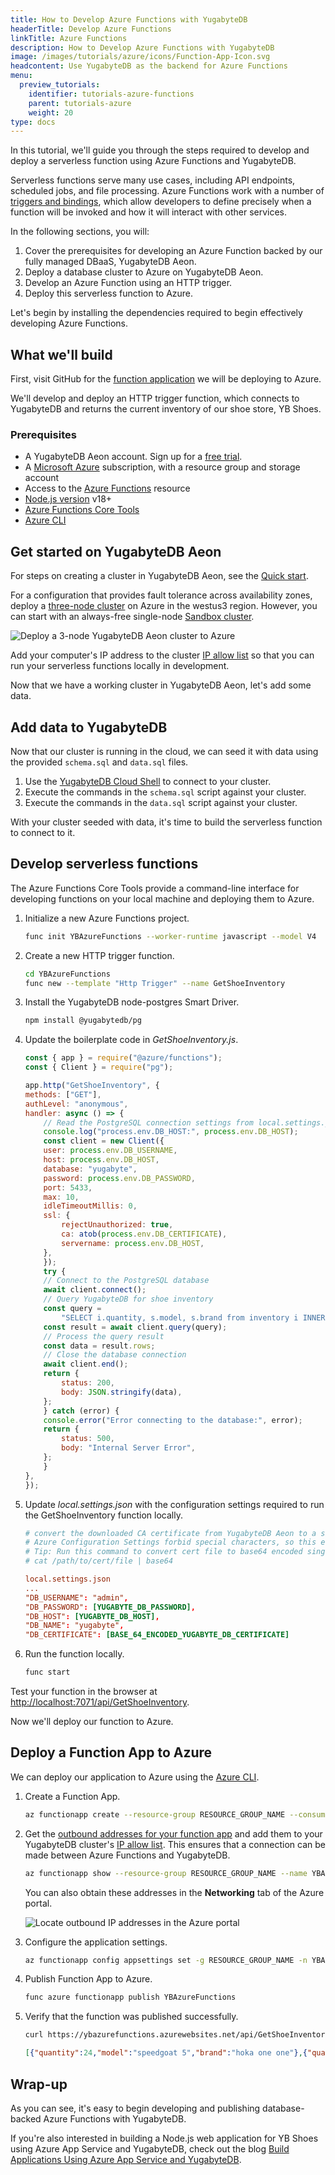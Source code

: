 ```yaml
---
title: How to Develop Azure Functions with YugabyteDB
headerTitle: Develop Azure Functions
linkTitle: Azure Functions
description: How to Develop Azure Functions with YugabyteDB
image: /images/tutorials/azure/icons/Function-App-Icon.svg
headcontent: Use YugabyteDB as the backend for Azure Functions
menu:
  preview_tutorials:
    identifier: tutorials-azure-functions
    parent: tutorials-azure
    weight: 20
type: docs
---
```


In this tutorial, we'll guide you through the steps required to develop and deploy a serverless function using Azure Functions and YugabyteDB.

Serverless functions serve many use cases, including API endpoints, scheduled jobs, and file processing. Azure Functions work with a number of [triggers and bindings](https://learn.microsoft.com/en-us/azure/azure-functions/functions-triggers-bindings?tabs=isolated-process%2Cpython-v2&pivots=programming-language-javascript), which allow developers to define precisely when a function will be invoked and how it will interact with other services.

In the following sections, you will:

1. Cover the prerequisites for developing an Azure Function backed by our fully managed DBaaS, YugabyteDB Aeon.
1. Deploy a database cluster to Azure on YugabyteDB Aeon.
1. Develop an Azure Function using an HTTP trigger.
1. Deploy this serverless function to Azure.

Let's begin by installing the dependencies required to begin effectively developing Azure Functions.

## What we'll build

First, visit GitHub for the [function application](https://github.com/YugabyteDB-Samples/yugabytedb-azure-serverless-functions-demo-nodejs) we will be deploying to Azure.

We'll develop and deploy an HTTP trigger function, which connects to YugabyteDB and returns the current inventory of our shoe store, YB Shoes.

### Prerequisites

- A YugabyteDB Aeon account. Sign up for a [free trial](https://cloud.yugabyte.com/signup/).
- A [Microsoft Azure](http://azure.microsoft.com) subscription, with a resource group and storage account
- Access to the [Azure Functions](https://azure.microsoft.com/en-us/products/functions) resource
- [Node.js version](https://github.com/nodejs/release#release-schedule) v18+
- [Azure Functions Core Tools](https://github.com/Azure/azure-functions-core-tools)
- [Azure CLI](https://learn.microsoft.com/en-us/cli/azure/)

## Get started on YugabyteDB Aeon

For steps on creating a cluster in YugabyteDB Aeon, see the [Quick start](/stable/yugabyte-cloud/cloud-quickstart/).

For a configuration that provides fault tolerance across availability zones, deploy a [three-node cluster](/stable/yugabyte-cloud/cloud-basics/create-clusters/create-single-region/) on Azure in the westus3 region. However, you can start with an always-free single-node [Sandbox cluster](/stable/yugabyte-cloud/cloud-basics/create-clusters/create-clusters-free/).

![Deploy a 3-node YugabyteDB Aeon cluster to Azure](/images/tutorials/azure/azure-functions/yb-cluster.png)

Add your computer's IP address to the cluster [IP allow list](/stable/yugabyte-cloud/cloud-secure-clusters/add-connections/) so that you can run your serverless functions locally in development.

Now that we have a working cluster in YugabyteDB Aeon, let's add some data.

## Add data to YugabyteDB

Now that our cluster is running in the cloud, we can seed it with data using the provided `schema.sql` and `data.sql` files.

1. Use the [YugabyteDB Cloud Shell](/stable/yugabyte-cloud/cloud-connect/connect-cloud-shell/) to connect to your cluster.
2. Execute the commands in the `schema.sql` script against your cluster.
3. Execute the commands in the `data.sql` script against your cluster.

With your cluster seeded with data, it's time to build the serverless function to connect to it.

## Develop serverless functions

The Azure Functions Core Tools provide a command-line interface for developing functions on your local machine and deploying them to Azure.

1. Initialize a new Azure Functions project.

    ```sh
    func init YBAzureFunctions --worker-runtime javascript --model V4
    ```

1. Create a new HTTP trigger function.

    ```sh
    cd YBAzureFunctions
    func new --template "Http Trigger" --name GetShoeInventory
    ```

1. Install the YugabyteDB node-postgres Smart Driver.

    ```sh
    npm install @yugabytedb/pg
    ```

1. Update the boilerplate code in _GetShoeInventory.js_.

    ```javascript
    const { app } = require("@azure/functions");
    const { Client } = require("pg");

    app.http("GetShoeInventory", {
    methods: ["GET"],
    authLevel: "anonymous",
    handler: async () => {
        // Read the PostgreSQL connection settings from local.settings.json
        console.log("process.env.DB_HOST:", process.env.DB_HOST);
        const client = new Client({
        user: process.env.DB_USERNAME,
        host: process.env.DB_HOST,
        database: "yugabyte",
        password: process.env.DB_PASSWORD,
        port: 5433,
        max: 10,
        idleTimeoutMillis: 0,
        ssl: {
            rejectUnauthorized: true,
            ca: atob(process.env.DB_CERTIFICATE),
            servername: process.env.DB_HOST,
        },
        });
        try {
        // Connect to the PostgreSQL database
        await client.connect();
        // Query YugabyteDB for shoe inventory
        const query =
            "SELECT i.quantity, s.model, s.brand from inventory i INNER JOIN shoes s on i.shoe_id = s.id;";
        const result = await client.query(query);
        // Process the query result
        const data = result.rows;
        // Close the database connection
        await client.end();
        return {
            status: 200,
            body: JSON.stringify(data),
        };
        } catch (error) {
        console.error("Error connecting to the database:", error);
        return {
            status: 500,
            body: "Internal Server Error",
        };
        }
    },
    });
    ```

1. Update _local.settings.json_ with the configuration settings required to run the GetShoeInventory function locally.

    ```conf
    # convert the downloaded CA certificate from YugabyteDB Aeon to a single line string, then Base64 encode it
    # Azure Configuration Settings forbid special characters, so this ensures the cert can be passed properly to our application
    # Tip: Run this command to convert cert file to base64 encoded single line string:
    # cat /path/to/cert/file | base64

    local.settings.json
    ...
    "DB_USERNAME": "admin",
    "DB_PASSWORD": [YUGABYTE_DB_PASSWORD],
    "DB_HOST": [YUGABYTE_DB_HOST],
    "DB_NAME": "yugabyte",
    "DB_CERTIFICATE": [BASE_64_ENCODED_YUGABYTE_DB_CERTIFICATE]
    ```

1. Run the function locally.

    ```sh
    func start
    ```

Test your function in the browser at <http://localhost:7071/api/GetShoeInventory>.

Now we'll deploy our function to Azure.

## Deploy a Function App to Azure

We can deploy our application to Azure using the [Azure CLI](https://learn.microsoft.com/en-us/cli/azure/).

1. Create a Function App.

    ```sh
    az functionapp create --resource-group RESOURCE_GROUP_NAME --consumption-plan-location eastus2 --runtime node --runtime-version 18 --functions-version 4 --name YBAzureFunctions --storage-account STORAGE_ACCOUNT_NAME
    ```

1. Get the [outbound addresses for your function app](https://learn.microsoft.com/en-us/azure/azure-functions/ip-addresses?tabs=azurecli) and add them to your YugabyteDB cluster's [IP allow list](../../../yugabyte-cloud/cloud-secure-clusters/add-connections/). This ensures that a connection can be made between Azure Functions and YugabyteDB.

    ```sh
    az functionapp show --resource-group RESOURCE_GROUP_NAME --name YBAzureFunctions --query possibleOutboundIpAddresses --output tsv
    ```

    You can also obtain these addresses in the **Networking** tab of the Azure portal.

    ![Locate outbound IP addresses in the Azure portal](/images/tutorials/azure/azure-functions/azure-networking.png)

1. Configure the application settings.

    ```sh
    az functionapp config appsettings set -g RESOURCE_GROUP_NAME -n YBAzureFunctions --setting DB_HOST=[YUGABYTE_DB_HOST] DB_USERNAME=admin DB_PASSWORD=[YUGABYTE_DB_PASSWORD] DB_CERTIFICATE=[BASE_64_ENCODED_YUGABYTE_DB_CERTIFICATE]
    ```

1. Publish Function App to Azure.

    ```sh
    func azure functionapp publish YBAzureFunctions
    ```

1. Verify that the function was published successfully.

    ```sh
    curl https://ybazurefunctions.azurewebsites.net/api/GetShoeInventory
    ```

    ```output.json
    [{"quantity":24,"model":"speedgoat 5","brand":"hoka one one"},{"quantity":74,"model":"adizero adios pro 3","brand":"adidas"},{"quantity":13,"model":"torrent 2","brand":"hoka one one"},{"quantity":99,"model":"vaporfly 3","brand":"nike"}]
    ```

## Wrap-up

As you can see, it's easy to begin developing and publishing database-backed Azure Functions with YugabyteDB.

If you're also interested in building a Node.js web application for YB Shoes using Azure App Service and YugabyteDB, check out the blog [Build Applications Using Azure App Service and YugabyteDB](https://www.yugabyte.com/blog/build-apps-azure-app-service/).
